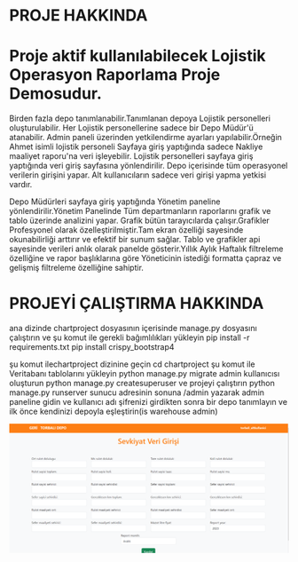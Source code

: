 # PROJE HAKKINDA 

# Proje aktif kullanılabilecek Lojistik Operasyon Raporlama Proje Demosudur.

Birden fazla depo tanımlanabilir.Tanımlanan depoya Lojistik personelleri oluşturulabilir. Her Lojistik personellerine sadece bir Depo Müdür'ü atanabilir.
Admin paneli üzerinden yetkilendirme ayarları yapılabilir.Örneğin Ahmet isimli lojistik personeli Sayfaya giriş yaptığında sadece Nakliye maaliyet raporu'na veri işleyebilir.
Lojistik personelleri sayfaya giriş yaptığında veri giriş sayfasına yönlendirilir. Depo içerisinde tüm operasyonel verilerin girişini yapar. Alt kullanıcıların sadece veri girişi yapma yetkisi vardır.

Depo Müdürleri sayfaya giriş yaptığında Yönetim paneline yönlendirilir.Yönetim Panelinde Tüm departmanların raporlarını grafik ve tablo üzerinde analizini yapar.
Grafik bütün tarayıcılarda çalışır.Grafikler Profesyonel olarak özelleştirilmiştir.Tam ekran özelliği sayesinde okunabilirliği arttırır ve efektif bir sunum sağlar.
Tablo ve grafikler api sayesinde verileri anlık olarak panelde gösterir.Yıllık Aylık Haftalık filtreleme özelliğine ve rapor başlıklarına göre Yöneticinin istediği formatta
çapraz ve gelişmiş filtreleme özelliğine sahiptir.

# PROJEYİ ÇALIŞTIRMA HAKKINDA

ana dizinde chartproject dosyasının içerisinde manage.py dosyasını çalıştırın ve şu komut ile gerekli bağımlılıkları yükleyin 
pip install -r requirements.txt
pip install crispy_bootstrap4

şu komut ilechartproject dizinine geçin
cd chartproject
şu komut ile Veritabanı tablolarını yükleyin
python manage.py migrate
admin kullanıcısı oluşturun
python manage.py createsuperuser
ve projeyi çalıştırın 
python manage.py runserver
sunucu adresinin sonuna /admin yazarak admin paneline gidin ve kullanıcı adı şifrenizi girdikten sonra bir depo tanımlayın ve ilk önce kendinizi depoyla eşleştirin(is warehouse admin)


![](/chartproject/static/img/sev_verigiris.png)



